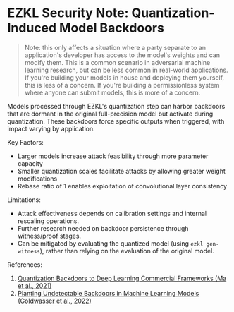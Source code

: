 # EZKL Security Note: Quantization-Induced Model Backdoors

> Note: this only affects a situation where a party separate to an application's developer has access to the model's weights and can modify them. This is a common scenario in adversarial machine learning research, but can be less common in real-world applications. If you're building your models in house and deploying them yourself, this is less of a concern. If you're building a permissionless system where anyone can submit models, this is more of a concern.

Models processed through EZKL's quantization step can harbor backdoors that are dormant in the original full-precision model but activate during quantization. These backdoors force specific outputs when triggered, with impact varying by application.

Key Factors:

- Larger models increase attack feasibility through more parameter capacity
- Smaller quantization scales facilitate attacks by allowing greater weight modifications
- Rebase ratio of 1 enables exploitation of convolutional layer consistency

Limitations: 

- Attack effectiveness depends on calibration settings and internal rescaling operations. 
- Further research needed on backdoor persistence through witness/proof stages.
- Can be mitigated by evaluating the quantized model (using `ezkl gen-witness`), rather than relying on the evaluation of the original model. 

References:

1. [Quantization Backdoors to Deep Learning Commercial Frameworks (Ma et al., 2021)](https://arxiv.org/abs/2108.09187)
2. [Planting Undetectable Backdoors in Machine Learning Models (Goldwasser et al., 2022)](https://arxiv.org/abs/2204.06974)
